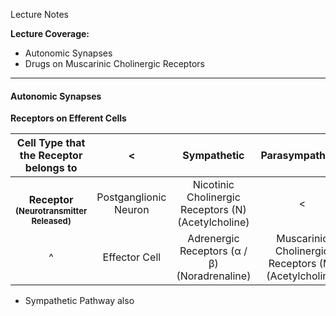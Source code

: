 Lecture Notes

**Lecture Coverage:**
- Autonomic Synapses
- Drugs on Muscarinic Cholinergic Receptors

---
#### **Autonomic Synapses**
**Receptors on Efferent Cells**

|                  Cell Type that the Receptor belongs to                   |           <           |                    **Sympathetic**                     |                   **Parasympathetic**                   |
| :-----------------------------------------------------------------------: | :-------------------: | :----------------------------------------------------: | :-----------------------------------------------------: |
| <br>**Receptor**<br><font size="2">**(Neurotransmitter Released)**</font> | Postganglionic Neuron | Nicotinic Cholinergic Receptors (N)<br>(Acetylcholine) |                            <                            |
|                                     ^                                     |     Effector Cell     |    Adrenergic Receptors (α / β)<br>(Noradrenaline)     | Muscarinic Cholinergic Receptors (M)<br>(Acetylcholine) |
- Sympathetic Pathway also